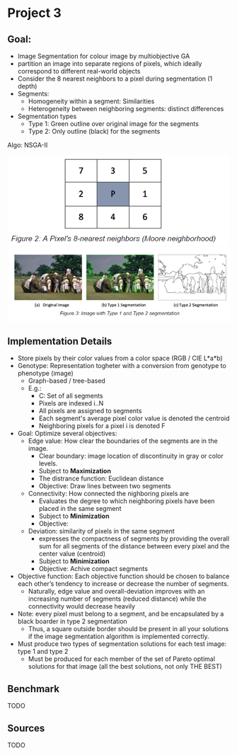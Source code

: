 # Project 3
## Goal:
- Image Segmentation for colour image by multiobjective GA
- partition an image into separate regions of pixels, which ideally correspond to different real-world objects
- Consider the 8 nearest neighbors to a pixel during segmentation (1 depth)
- Segments:
  - Homogeneity within a segment: Similarities
  - Heterogeneity between neighboring segments: distinct differences
- Segmentation types
  - Type 1: Green outline over original image for the segments
  - Type 2: Only outline (black) for the segments

Algo: NSGA-II

![img_2.png](img/img_2.png)
![img_1.png](img/img_1.png)

## Implementation Details
- Store pixels by their color values from a color space (RGB / CIE L\*a\*b)
- Genotype: Representation togheter with a conversion from genotype to phenotype (image)
  - Graph-based / tree-based
  - E.g.:
    - C: Set of all segments
    - Pixels are indexed i..N
    - All pixels are assigned to segments
    - Each segment's average pixel color value is denoted the centroid
    - Neighboring pixels for a pixel i is denoted F
- Goal: Optimize several objectives:
  - Edge value: How clear the boundaries of the segments are in the image.
    - Clear boundary: image location of discontinuity in gray or color levels.
    - Subject to **Maximization**
    - The distrance function: Euclidean distance
    - Objective: Draw lines between two segments
  - Connectivity: How connected the nighboring pixels are
    - Evaluates the degree to which neighboring pixels have been placed in the same segment
    - Subject to **Minimization**
    - Objective:
  - Deviation: similarity of pixels in the same segment
    - expresses the compactness of segments by providing the overall sum for all segments of the distance between every pixel and the center value (centroid)
    - Subject to **Minimization**
    - Objective: Achive compact segments
- Objective function: Each objective function should be chosen to balance each other’s tendency to increase or decrease the number of segments.
  - Naturally, edge value and overall-deviation improves with an increasing number of segments (reduced distance) while the connectivity would decrease heavily
- Note: every pixel must belong to a segment, and be encapsulated by a black boarder in type 2 segmentation
  - Thus, a square outside border should be present in all your solutions if the image segmentation algorithm is implemented correctly.
- Must produce two types of segmentation solutions for each test image: type 1 and type 2
  - Must be produced for each member of the set of Pareto optimal solutions for that image (all the best solutions, not only THE BEST)

## Benchmark
TODO


## Sources
TODO
